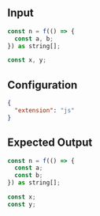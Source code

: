 
## Input
```javascript input
const n = f(() => {
  const a, b;
}) as string[];

const x, y;
```

## Configuration
```json configuration
{
  "extension": "js"
}
```

## Expected Output
```javascript expected output
const n = f(() => {
  const a;
  const b;
}) as string[];

const x;
const y;
```
